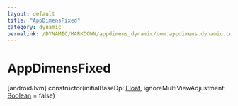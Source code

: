 ```yaml
---
layout: default
title: "AppDimensFixed"
category: dynamic
permalink: /DYNAMIC/MARKDOWN/appdimens_dynamic/com.appdimens.dynamic.code/-app-dimens-fixed/-app-dimens-fixed.html
---
```


# AppDimensFixed

[androidJvm]
constructor(initialBaseDp: [Float](https://kotlinlang.org/api/core/kotlin-stdlib/kotlin/-float/index.html), ignoreMultiViewAdjustment: [Boolean](https://kotlinlang.org/api/core/kotlin-stdlib/kotlin/-boolean/index.html) = false)